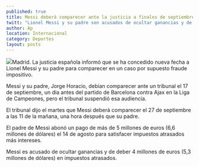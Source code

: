 ```yaml
---
published: true
title: Messi deberá comparecer ante la justicia a finales de septiembre
twitt: "Lionel Messi y su padre son acusados de ocultar ganancias y de deber 4 millones de euros (5,3 millones de dólares) en impuestos atrasados."
author: Ap
location: Internacional
category: Deportes
layout: posts
---
```


![](http://i.imgur.com/pSLBoljm.jpg)Madrid. La justicia española informó que se ha concedido nueva fecha a Lionel Messi y su padre para comparecer en un caso por supuesto fraude impositivo.

Messi y su padre, Jorge Horacio, debían comparecer ante un tribunal el 17 de septiembre, un día antes del partido de Barcelona contra Ajax en la Liga de Campeones, pero el tribunal suspendió esa audiencia.

El tribunal dijo el martes que Messi deberá comparecer el 27 de septiembre a las 11 de la mañana, una hora después que su padre.

El padre de Messi abonó un pago de más de 5 millones de euros (6,6 millones de dólares) el 14 de agosto para satisfacer impuestos atrasados más intereses.

Messi es acusado de ocultar ganancias y de deber 4 millones de euros (5,3 millones de dólares) en impuestos atrasados.

